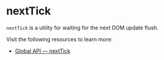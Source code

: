 # nextTick

`nextTick` is a utility for waiting for the next DOM update flush.

Visit the following resources to learn more:

- [Global API — nextTick](https://vuejs.org/api/general.html#nexttick)
